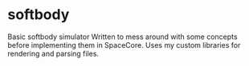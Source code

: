 # softbody
Basic softbody simulator
Written to mess around with some concepts before implementing them in SpaceCore. Uses my custom libraries for rendering and parsing files.
